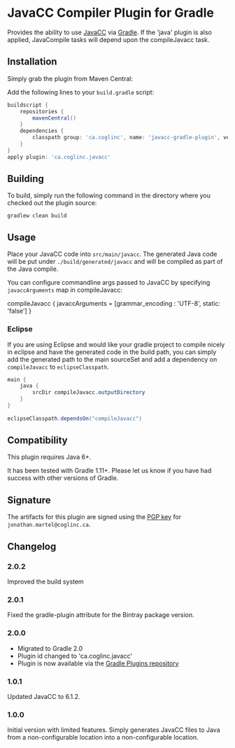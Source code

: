 # JavaCC Compiler Plugin for Gradle 

Provides the ability to use [JavaCC](http://javacc.java.net/) via [Gradle](http://www.gradle.org/). If the 'java' plugin is also applied, JavaCompile tasks will depend upon the compileJavacc task.

## Installation

Simply grab the plugin from Maven Central:

Add the following lines to your `build.gradle` script:

```groovy
buildscript {
    repositories {
        mavenCentral()
    }
    dependencies {
        classpath group: 'ca.coglinc', name: 'javacc-gradle-plugin', version: '2.0.1'
    }
}
apply plugin: 'ca.coglinc.javacc'
```

## Building

To build, simply run the following command in the directory where you checked out the plugin source:

`gradlew clean build`

## Usage

Place your JavaCC code into `src/main/javacc`.
The generated Java code will be  put under `./build/generated/javacc` and will be compiled as part of the Java compile.

You can configure commandline args passed to JavaCC by specifying `javaccArguments` map in compileJavacc:

compileJavacc {
    javaccArguments = [grammar_encoding : 'UTF-8', static: 'false']
}

### Eclipse

If you are using Eclipse and would like your gradle project to compile nicely in eclipse and have the generated code in the build path, you can simply add the generated path to the main sourceSet and add a dependency on `compileJavacc` to `eclipseClasspath`.
```java
main {
    java {
        srcDir compileJavacc.outputDirectory
    }
}
    
eclipseClasspath.dependsOn("compileJavacc")
```

## Compatibility

This plugin requires Java 6+.

It has been tested with Gradle 1.11+. Please let us know if you have had success with other versions of Gradle.

## Signature

The artifacts for this plugin are signed using the [PGP key](http://pgp.mit.edu:11371/pks/lookup?op=get&search=0x321163AE83A4068A) for `jonathan.martel@coglinc.ca`.

## Changelog

### 2.0.2

Improved the build system

### 2.0.1

Fixed the gradle-plugin attribute for the Bintray package version.

### 2.0.0

- Migrated to Gradle 2.0
- Plugin id changed to 'ca.coglinc.javacc'
- Plugin is now available via the [Gradle Plugins repository](http://plugins.gradle.org)

### 1.0.1

Updated JavaCC to 6.1.2.

### 1.0.0

Initial version with limited features. Simply generates JavaCC files to Java from a non-configurable location into a non-configurable location.

